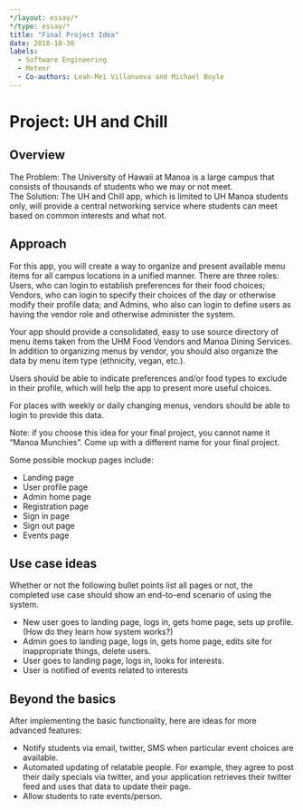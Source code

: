 ```yaml
---
*/layout: essay/*
*/type: essay/*
title: "Final Project Idea"
date: 2018-10-30
labels:
  - Software Engineering
  - Meteor
  - Co-authors: Leah-Mei Villanueva and Michael Boyle
---
```

# Project: UH and Chill

## Overview
The Problem: The University of Hawaii at Manoa is a large campus that consists of thousands of students who we may or not meet.  
The Solution: The UH and Chill app, which is limited to UH Manoa students only, will provide a central networking service where students can meet based on common interests and what not.

## Approach
For this app, you will create a way to organize and present available menu items for all campus locations in a unified manner. There are three roles: Users, who can login to establish preferences for their food choices; Vendors, who can login to specify their choices of the day or otherwise modify their profile data; and Admins, who also can login to define users as having the vendor role and otherwise administer the system.

Your app should provide a consolidated, easy to use source directory of menu items taken from the UHM Food Vendors and Manoa Dining Services. In addition to organizing menus by vendor, you should also organize the data by menu item type (ethnicity, vegan, etc.).

Users should be able to indicate preferences and/or food types to exclude in their profile, which will help the app to present more useful choices.

For places with weekly or daily changing menus, vendors should be able to login to provide this data.

Note: if you choose this idea for your final project, you cannot name it “Manoa Munchies”. Come up with a different name for your final project.

Some possible mockup pages include:

* Landing page
* User profile page
* Admin home page
* Registration page
* Sign in page
* Sign out page
* Events page

## Use case ideas
Whether or not the following bullet points list all pages or not, the completed use case should show an end-to-end scenario of using the system.

* New user goes to landing page, logs in, gets home page, sets up profile. (How do they learn how system works?)
* Admin goes to landing page, logs in, gets home page, edits site for inappropriate things, delete users.
* User goes to landing page, logs in, looks for interests.
* User is notified of events related to interests

## Beyond the basics
After implementing the basic functionality, here are ideas for more advanced features:

* Notify students via email, twitter, SMS when particular event choices are available.
* Automated updating of relatable people. For example, they agree to post their daily specials via twitter, and your application retrieves their twitter feed and uses that data to update their page.
* Allow students to rate events/person.
